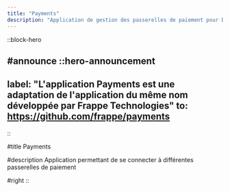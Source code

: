 ```yaml
---
title: "Payments"
description: "Application de gestion des passerelles de paiement pour Dodock et Dokos"
---
```


::block-hero


#announce
  ::hero-announcement
  ---
  label: "L'application Payments est une adaptation de l'application du même nom développée par Frappe Technologies"
  to: https://github.com/frappe/payments
  ---
  ::

#title
Payments

#description
Application permettant de se connecter à différentes passerelles de paiement

#right
::

